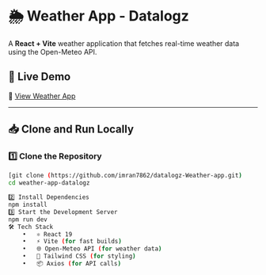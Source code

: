 # 🌦️ Weather App - Datalogz  

A **React + Vite** weather application that fetches real-time weather data using the Open-Meteo API.  

## 🚀 Live Demo  
🔗 [View Weather App](https://datalogz-weather-app.netlify.app/) 

---

## 📥 Clone and Run Locally  

### **1️⃣ Clone the Repository**  
```sh
[git clone (https://github.com/imran7862/datalogz-Weather-app.git)
cd weather-app-datalogz

2️⃣ Install Dependencies
npm install
3️⃣ Start the Development Server
npm run dev
🛠️ Tech Stack
	•	⚛️ React 19
	•	⚡ Vite (for fast builds)
	•	🌐 Open-Meteo API (for weather data)
	•	🎨 Tailwind CSS (for styling)
	•	📦 Axios (for API calls)
